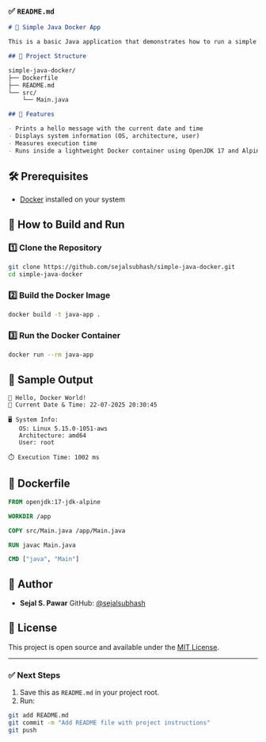 ### ✅ `README.md`

```markdown
# 🐳 Simple Java Docker App

This is a basic Java application that demonstrates how to run a simple Java program inside a Docker container. The application displays a greeting, current date and time, system information, and execution time.

## 📂 Project Structure

simple-java-docker/
├── Dockerfile
├── README.md
└── src/
    └── Main.java

## 🚀 Features

- Prints a hello message with the current date and time  
- Displays system information (OS, architecture, user)  
- Measures execution time  
- Runs inside a lightweight Docker container using OpenJDK 17 and Alpine Linux  

```

## 🛠️ Prerequisites

- [Docker](https://www.docker.com/) installed on your system

## 🔧 How to Build and Run

### 1️⃣ Clone the Repository

```bash
git clone https://github.com/sejalsubhash/simple-java-docker.git
cd simple-java-docker
````

### 2️⃣ Build the Docker Image

```bash
docker build -t java-app .
```

### 3️⃣ Run the Docker Container

```bash
docker run --rm java-app
```

## 🧪 Sample Output

```
👋 Hello, Docker World!
📅 Current Date & Time: 22-07-2025 20:30:45

🖥️ System Info:
   OS: Linux 5.15.0-1051-aws
   Architecture: amd64
   User: root

⏱️ Execution Time: 1002 ms
```

## 📄 Dockerfile

```Dockerfile
FROM openjdk:17-jdk-alpine

WORKDIR /app

COPY src/Main.java /app/Main.java

RUN javac Main.java

CMD ["java", "Main"]
```

## 👤 Author

* **Sejal S. Pawar**
  GitHub: [@sejalsubhash](https://github.com/sejalsubhash)

## 📜 License

This project is open source and available under the [MIT License](LICENSE).



---

### ✅ Next Steps

1. Save this as `README.md` in your project root.
2. Run:

```bash
git add README.md
git commit -m "Add README file with project instructions"
git push

```

